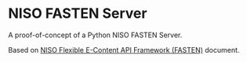 # NISO FASTEN Server
A proof-of-concept of a Python NISO FASTEN Server.

Based on [NISO Flexible E-Content API Framework (FASTEN)](https://docs.google.com/document/d/1H4SOoyIa8JzO08nw5T_BbZOhK8HrhxIHAc_oYtBwZ54/edit#)
document.
